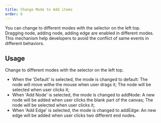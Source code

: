 ```yaml
---
title: Change Mode to Add items
order: 6
---
```


You can change to different modes with the selector on the left top. Dragging node, adding node, adding edge are enabled in different modes. This mechanism help developers to avoid the conflict of same events in different behaviors.

## Usage

Change to different modes with the selector on the left top.

- When the 'Default' is selected, the mode is changed to default: The node will move withe the mouse when user drags it; The node will be selected when user clicks it;
- When 'Add Node' is selected, the mode is changed to addNode: A new node will be added when user clicks the blank part of the canvas; The node will be selected when user clicks it;
- When 'Add Edge' is selected, the mode is changed to addEdge: An new edge will be added when user clicks two different end nodes.

